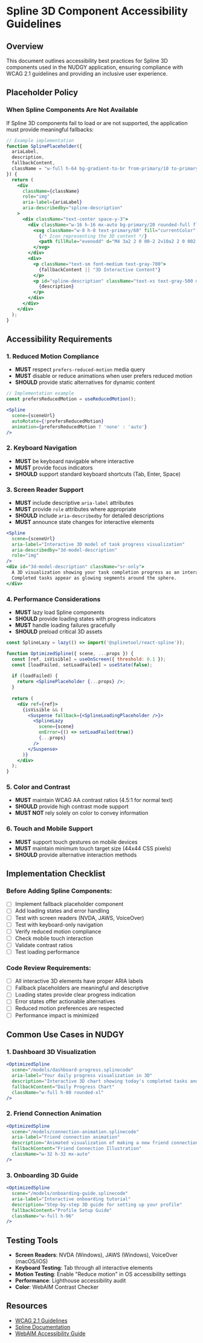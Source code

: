 # Spline 3D Component Accessibility Guidelines

## Overview
This document outlines accessibility best practices for Spline 3D components used in the NUDGY application, ensuring compliance with WCAG 2.1 guidelines and providing an inclusive user experience.

## Placeholder Policy

### When Spline Components Are Not Available
If Spline 3D components fail to load or are not supported, the application must provide meaningful fallbacks:

```jsx
// Example implementation
function SplinePlaceholder({ 
  ariaLabel, 
  description, 
  fallbackContent,
  className = "w-full h-64 bg-gradient-to-br from-primary/10 to-primary/5 rounded-xl flex items-center justify-center" 
}) {
  return (
    <div 
      className={className}
      role="img" 
      aria-label={ariaLabel}
      aria-describedby="spline-description"
    >
      <div className="text-center space-y-3">
        <div className="w-16 h-16 mx-auto bg-primary/20 rounded-full flex items-center justify-center">
          <svg className="w-8 h-8 text-primary/60" fill="currentColor" viewBox="0 0 20 20">
            {/* Icon representing the 3D content */}
            <path fillRule="evenodd" d="M4 3a2 2 0 00-2 2v10a2 2 0 002 2h12a2 2 0 002-2V5a2 2 0 00-2-2H4zm12 12H4l4-8 3 6 2-4 3 6z" clipRule="evenodd" />
          </svg>
        </div>
        <div>
          <p className="text-sm font-medium text-gray-700">
            {fallbackContent || "3D Interactive Content"}
          </p>
          <p id="spline-description" className="text-xs text-gray-500 mt-1">
            {description}
          </p>
        </div>
      </div>
    </div>
  );
}
```

## Accessibility Requirements

### 1. Reduced Motion Compliance
- **MUST** respect `prefers-reduced-motion` media query
- **MUST** disable or reduce animations when user prefers reduced motion
- **SHOULD** provide static alternatives for dynamic content

```jsx
// Implementation example
const prefersReducedMotion = useReducedMotion();

<Spline
  scene={sceneUrl}
  autoRotate={!prefersReducedMotion}
  animation={prefersReducedMotion ? 'none' : 'auto'}
/>
```

### 2. Keyboard Navigation
- **MUST** be keyboard navigable where interactive
- **MUST** provide focus indicators
- **SHOULD** support standard keyboard shortcuts (Tab, Enter, Space)

### 3. Screen Reader Support
- **MUST** include descriptive `aria-label` attributes
- **MUST** provide `role` attributes where appropriate
- **SHOULD** include `aria-describedby` for detailed descriptions
- **MUST** announce state changes for interactive elements

```jsx
<Spline
  scene={sceneUrl}
  aria-label="Interactive 3D model of task progress visualization"
  aria-describedby="3d-model-description"
  role="img"
/>
<div id="3d-model-description" className="sr-only">
  A 3D visualization showing your task completion progress as an interactive sphere. 
  Completed tasks appear as glowing segments around the sphere.
</div>
```

### 4. Performance Considerations
- **MUST** lazy load Spline components
- **SHOULD** provide loading states with progress indicators
- **MUST** handle loading failures gracefully
- **SHOULD** preload critical 3D assets

```jsx
const SplineLazy = lazy(() => import('@splinetool/react-spline'));

function OptimizedSpline({ scene, ...props }) {
  const [ref, isVisible] = useOnScreen({ threshold: 0.1 });
  const [loadFailed, setLoadFailed] = useState(false);
  
  if (loadFailed) {
    return <SplinePlaceholder {...props} />;
  }
  
  return (
    <div ref={ref}>
      {isVisible && (
        <Suspense fallback={<SplineLoadingPlaceholder />}>
          <SplineLazy 
            scene={scene}
            onError={() => setLoadFailed(true)}
            {...props}
          />
        </Suspense>
      )}
    </div>
  );
}
```

### 5. Color and Contrast
- **MUST** maintain WCAG AA contrast ratios (4.5:1 for normal text)
- **SHOULD** provide high contrast mode support
- **MUST NOT** rely solely on color to convey information

### 6. Touch and Mobile Support
- **MUST** support touch gestures on mobile devices
- **MUST** maintain minimum touch target size (44x44 CSS pixels)
- **SHOULD** provide alternative interaction methods

## Implementation Checklist

### Before Adding Spline Components:
- [ ] Implement fallback placeholder component
- [ ] Add loading states and error handling
- [ ] Test with screen readers (NVDA, JAWS, VoiceOver)
- [ ] Test with keyboard-only navigation
- [ ] Verify reduced motion compliance
- [ ] Check mobile touch interaction
- [ ] Validate contrast ratios
- [ ] Test loading performance

### Code Review Requirements:
- [ ] All interactive 3D elements have proper ARIA labels
- [ ] Fallback placeholders are meaningful and descriptive
- [ ] Loading states provide clear progress indication
- [ ] Error states offer actionable alternatives
- [ ] Reduced motion preferences are respected
- [ ] Performance impact is minimized

## Common Use Cases in NUDGY

### 1. Dashboard 3D Visualization
```jsx
<OptimizedSpline
  scene="/models/dashboard-progress.splinecode"
  aria-label="Your daily progress visualization in 3D"
  description="Interactive 3D chart showing today's completed tasks and goals"
  fallbackContent="Daily Progress Chart"
  className="w-full h-80 rounded-xl"
/>
```

### 2. Friend Connection Animation
```jsx
<OptimizedSpline
  scene="/models/connection-animation.splinecode"
  aria-label="Friend connection animation"
  description="Animated visualization of making a new friend connection"
  fallbackContent="Friend Connection Illustration"
  className="w-32 h-32 mx-auto"
/>
```

### 3. Onboarding 3D Guide
```jsx
<OptimizedSpline
  scene="/models/onboarding-guide.splinecode"
  aria-label="Interactive onboarding tutorial"
  description="Step-by-step 3D guide for setting up your profile"
  fallbackContent="Profile Setup Guide"
  className="w-full h-96"
/>
```

## Testing Tools
- **Screen Readers**: NVDA (Windows), JAWS (Windows), VoiceOver (macOS/iOS)
- **Keyboard Testing**: Tab through all interactive elements
- **Motion Testing**: Enable "Reduce motion" in OS accessibility settings
- **Performance**: Lighthouse accessibility audit
- **Color**: WebAIM Contrast Checker

## Resources
- [WCAG 2.1 Guidelines](https://www.w3.org/WAI/WCAG21/quickref/)
- [Spline Documentation](https://docs.spline.design/)
- [WebAIM Accessibility Guide](https://webaim.org/)